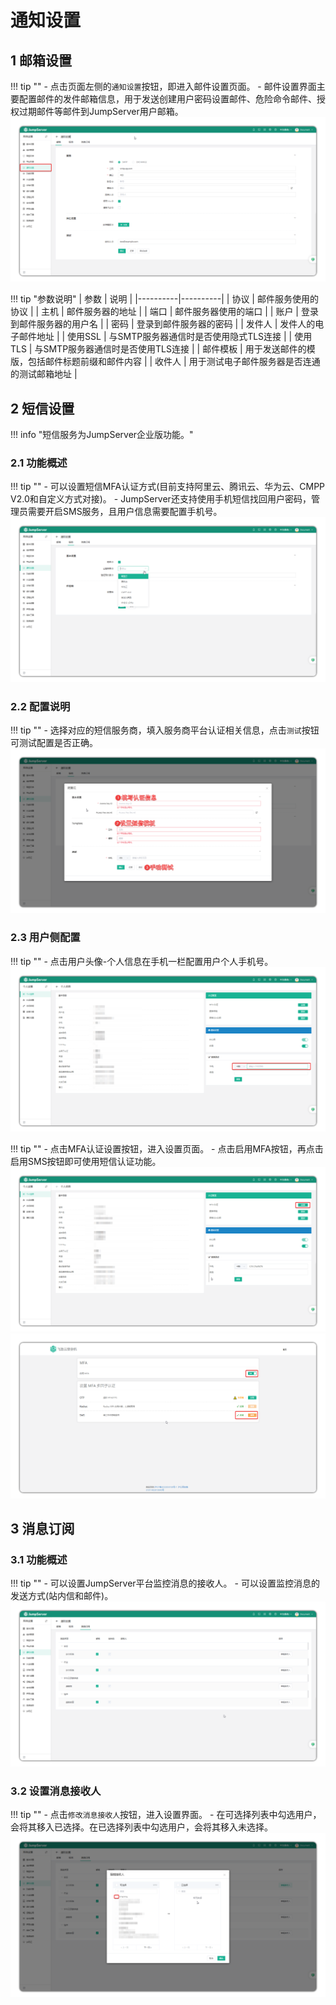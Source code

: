 # 通知设置

## 1 邮箱设置
!!! tip ""
    - 点击页面左侧的`通知设置`按钮，即进入邮件设置页面。
    - 邮件设置界面主要配置邮件的发件邮箱信息，用于发送创建用户密码设置邮件、危险命令邮件、授权过期邮件等邮件到JumpServer用户邮箱。
![V4_systemsetting_notification_settings1](../../../img/V4_systemsetting_notification_settings1.png)

!!! tip "参数说明"
| 参数 | 说明 |
|----------|----------|
| 协议 | 邮件服务使用的协议 |
| 主机 | 邮件服务器的地址 |
| 端口 | 邮件服务器使用的端口 |
| 账户 | 登录到邮件服务器的用户名 |
| 密码 | 登录到邮件服务器的密码 |
| 发件人 | 发件人的电子邮件地址 |
| 使用SSL | 与SMTP服务器通信时是否使用隐式TLS连接 |
| 使用TLS | 与SMTP服务器通信时是否使用TLS连接 |
| 邮件模板 | 用于发送邮件的模版，包括邮件标题前缀和邮件内容 |
| 收件人 | 用于测试电子邮件服务器是否连通的测试邮箱地址 |

## 2 短信设置
!!! info "短信服务为JumpServer企业版功能。"

### 2.1 功能概述
!!! tip ""
    - 可以设置短信MFA认证方式(目前支持阿里云、腾讯云、华为云、CMPP V2.0和自定义方式对接)。
    - JumpServer还支持使用手机短信找回用户密码，管理员需要开启SMS服务，且用户信息需要配置手机号。
![V4_systemsetting_notification_settings2](../../../img/V4_systemsetting_notification_settings2.png)

### 2.2 配置说明
!!! tip ""
    - 选择对应的短信服务商，填入服务商平台认证相关信息，点击`测试`按钮可测试配置是否正确。
![V4_systemsetting_notification_settings3](../../../img/V4_systemsetting_notification_settings3.png)

### 2.3 用户侧配置
!!! tip ""
    - 点击用户头像-个人信息在手机一栏配置用户个人手机号。
![V4_systemsetting_notification_settings4](../../../img/V4_systemsetting_notification_settings4.png)

!!! tip ""
    - 点击MFA认证设置按钮，进入设置页面。
    - 点击启用MFA按钮，再点击启用SMS按钮即可使用短信认证功能。
![V4_systemsetting_notification_settings5](../../../img/V4_systemsetting_notification_settings5.png)
![V4_systemsetting_notification_settings6](../../../img/V4_systemsetting_notification_settings6.png)

## 3 消息订阅
### 3.1 功能概述
!!! tip ""
    - 可以设置JumpServer平台监控消息的接收人。
    - 可以设置监控消息的发送方式(站内信和邮件)。
![V4_systemsetting_notification_settings7](../../../img/V4_systemsetting_notification_settings7.png)
### 3.2 设置消息接收人
!!! tip ""
    - 点击`修改消息接收人`按钮，进入设置界面。
    - 在可选择列表中勾选用户，会将其移入已选择。在已选择列表中勾选用户，会将其移入未选择。
![V4_systemsetting_notification_settings8](../../../img/V4_systemsetting_notification_settings8.png)